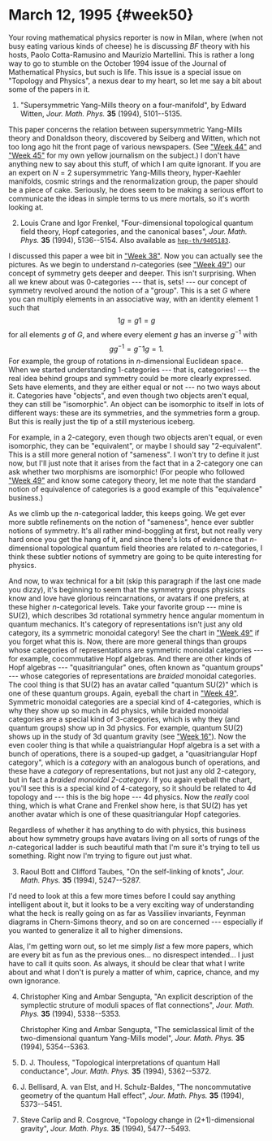 # March 12, 1995 {#week50}

Your roving mathematical physics reporter is now in Milan, where (when
not busy eating various kinds of cheese) he is discussing $BF$ theory with
his hosts, Paolo Cotta-Ramusino and Maurizio Martellini. This is rather
a long way to go to stumble on the October 1994 issue of the Journal of
Mathematical Physics, but such is life. This issue is a special issue on
"Topology and Physics", a nexus dear to my heart, so let me say a bit
about some of the papers in it.

1) "Supersymmetric Yang-Mills theory on a four-manifold", by Edward Witten, _Jour. Math. Phys._ **35** (1994), 5101--5135.

This paper concerns the relation between supersymmetric Yang-Mills
theory and Donaldson theory, discovered by Seiberg and Witten, which not
too long ago hit the front page of various newspapers. (See
["Week 44"](#week44) and ["Week 45"](#week45) for my own
yellow journalism on the subject.) I don't have anything new to say
about this stuff, of which I am quite ignorant. If you are an expert on
$N = 2$ supersymmetric Yang-Mills theory, hyper-Kaehler manifolds, cosmic
strings and the renormalization group, the paper should be a piece of
cake. Seriously, he does seem to be making a serious effort to
communicate the ideas in simple terms to us mere mortals, so it's worth
looking at.

2) Louis Crane and Igor Frenkel, "Four-dimensional topological quantum field theory, Hopf categories, and the canonical bases", _Jour. Math. Phys._ **35** (1994), 5136--5154. Also available as [`hep-th/9405183`](https://arxiv.org/abs/hep-th/9405183).

I discussed this paper a wee bit in ["Week 38"](#week38). Now you
can actually see the pictures. As we begin to understand $n$-categories
(see ["Week 49"](#week49)) our concept of symmetry gets deeper and
deeper. This isn't surprising. When all we knew about was 0-categories
--- that is, sets! --- our concept of symmetry revolved around the notion of
a "group". This is a set $G$ where you can multiply elements in an
associative way, with an identity element 1 such that
$$1g = g1 = g$$
for all elements $g$ of $G$, and where every element $g$ has an inverse $g^{-1}$
with
$$gg^{-1} = g{^-1}g = 1.$$
For example, the group of rotations in $n$-dimensional Euclidean space.
When we started understanding $1$-categories --- that is, categories! --- the
real idea behind groups and symmetry could be more clearly expressed.
Sets have elements, and they are either equal or not --- no two ways about
it. Categories have "objects", and even though two objects aren't
equal, they can still be "isomorphic". An object can be isomorphic to
itself in lots of different ways: these are its symmetries, and the
symmetries form a group. But this is really just the tip of a still
mysterious iceberg.

For example, in a $2$-category, even though two objects aren't equal, or
even isomorphic, they can be "equivalent", or maybe I should say
"2-equivalent". This is a still more general notion of "sameness". I
won't try to define it just now, but I'll just note that it arises
from the fact that in a $2$-category one can ask whether two morphisms are
isomorphic! (For people who followed ["Week 49"](#week49) and know
some category theory, let me note that the standard notion of
equivalence of categories is a good example of this "equivalence"
business.)

As we climb up the $n$-categorical ladder, this keeps going. We get ever
more subtle refinements on the notion of "sameness", hence ever
subtler notions of symmetry. It's all rather mind-boggling at first,
but not really very hard once you get the hang of it, and since there's
lots of evidence that $n$-dimensional topological quantum field theories
are related to $n$-categories, I think these subtler notions of symmetry
are going to be quite interesting for physics.

And now, to wax technical for a bit (skip this paragraph if the last one
made you dizzy), it's beginning to seem that the symmetry groups
physicists know and love have glorious reincarnations, or avatars if one
prefers, at these higher $n$-categorical levels. Take your favorite group
--- mine is $\mathrm{SU}(2)$, which describes 3d rotational symmetry hence angular
momentum in quantum mechanics. It's category of representations isn't
just any old category, its a symmetric monoidal category! See the chart
in ["Week 49"](#week49) if you forget what this is. Now, there are
more general things than groups whose categories of representations are
symmetric monoidal categories --- for example, cocommutative Hopf
algebras. And there are other kinds of Hopf algebras ---
 "quasitriangular" ones, often known as "quantum groups" --- whose
categories of representations are *braided* monoidal categories. The
cool thing is that $\mathrm{SU}(2)$ has an avatar called "quantum $\mathrm{SU}(2)$" which is
one of these quantum groups. Again, eyeball the chart in
["Week 49"](#week49). Symmetric monoidal categories are a special
kind of $4$-categories, which is why they show up so much in 4d physics,
while braided monoidal categories are a special kind of $3$-categories,
which is why they (and quantum groups) show up in 3d physics. For
example, quantum $\mathrm{SU}(2)$ shows up in the study of 3d quantum gravity (see
["Week 16"](#week16)). Now the even cooler thing is that while a
quaistriangular Hopf algebra is a set with a bunch of operations, there
is a souped-up gadget, a "quasitriangular Hopf category", which is a
*category* with an analogous bunch of operations, and these have a
*category* of representations, but not just any old $2$-category, but in
fact a *braided monoidal $2$-category*. If you again eyeball the chart,
you'll see this is a special kind of $4$-category, so it should be
related to 4d topology and --- this is the big hope --- 4d physics. Now the
*really* cool thing, which is what Crane and Frenkel show here, is that
$\mathrm{SU}(2)$ has yet another avatar which is one of these quasitriangular Hopf
categories.

Regardless of whether it has anything to do with physics, this business
about how symmetry groups have avatars living on all sorts of rungs of
the $n$-categorical ladder is such beautiful math that I'm sure it's
trying to tell us something. Right now I'm trying to figure out just
what.

3) Raoul Bott and Clifford Taubes, "On the self-linking of knots", _Jour. Math. Phys._ **35** (1994), 5247--5287.

I'd need to look at this a few more times before I could say anything
intelligent about it, but it looks to be a very exciting way of
understanding what the heck is really going on as far as Vassiliev
invariants, Feynman diagrams in Chern-Simons theory, and so on are
concerned --- especially if you wanted to generalize it all to higher
dimensions.

Alas, I'm getting worn out, so let me simply *list* a few more papers,
which are every bit as fun as the previous ones... no disrespect
intended... I just have to call it quits soon. As always, it should be
clear that what I write about and what I don't is purely a matter of
whim, caprice, chance, and my own ignorance.

4) Christopher King and Ambar Sengupta, "An explicit description of the symplectic struture of moduli spaces of flat connections", _Jour. Math. Phys._ **35** (1994), 5338--5353.

    Christopher King and Ambar Sengupta, "The semiclassical limit of the two-dimensional quantum Yang-Mills model", _Jour. Math. Phys._ **35** (1994), 5354--5363.

5) D. J. Thouless, "Topological interpretations of quantum Hall conductance", _Jour. Math. Phys._ **35** (1994), 5362--5372.

6) J. Bellisard, A. van Elst, and H. Schulz-Baldes, "The noncommutative geometry of the quantum Hall effect", _Jour. Math. Phys._ **35** (1994), 5373--5451.

7) Steve Carlip and R. Cosgrove, "Topology change in (2+1)-dimensional gravity", _Jour. Math. Phys._ **35** (1994), 5477--5493.

